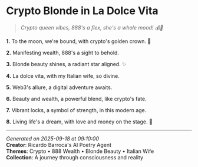 # Crypto Blonde in La Dolce Vita

> *Crypto queen vibes, 888's a flex, she's a whole mood! 💰👸*

**1.** To the moon, we're bound, with crypto's golden crown. 🚀


**2.** Manifesting wealth, 888's a sight to behold.


**3.** Blonde beauty shines, a radiant star aligned. ✨


**4.** La dolce vita, with my Italian wife, so divine.


**5.** Web3's allure, a digital adventure awaits.


**6.** Beauty and wealth, a powerful blend, like crypto's fate.


**7.** Vibrant locks, a symbol of strength, in this modern age.


**8.** Living life's a dream, with love and money on the stage. 💝



---

*Generated on 2025-09-18 at 09:10:00*  
**Creator**: Ricardo Barroca's AI Poetry Agent  
**Themes**: Crypto • 888 Wealth • Blonde Beauty • Italian Wife  
**Collection**: A journey through consciousness and reality
